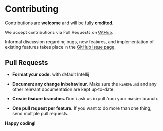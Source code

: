# Contributing

Contributions are **welcome** and will be fully **credited**.

We accept contributions via Pull Requests on [GitHub](https://github.com/lifecompanionaac/lifecompanion).

Informal discussion regarding bugs, new features, and implementation of existing features takes place in
the [GitHub issue page](https://github.com/lifecompanionaac/lifecompanion/issues).

## Pull Requests

- **Format your code.** with default Intellij

- **Document any change in behaviour.** Make sure the `README.md` and any other relevant documentation are kept
  up-to-date.

- **Create feature branches.** Don't ask us to pull from your master branch.

- **One pull request per feature.** If you want to do more than one thing, send multiple pull requests.

**Happy coding**!